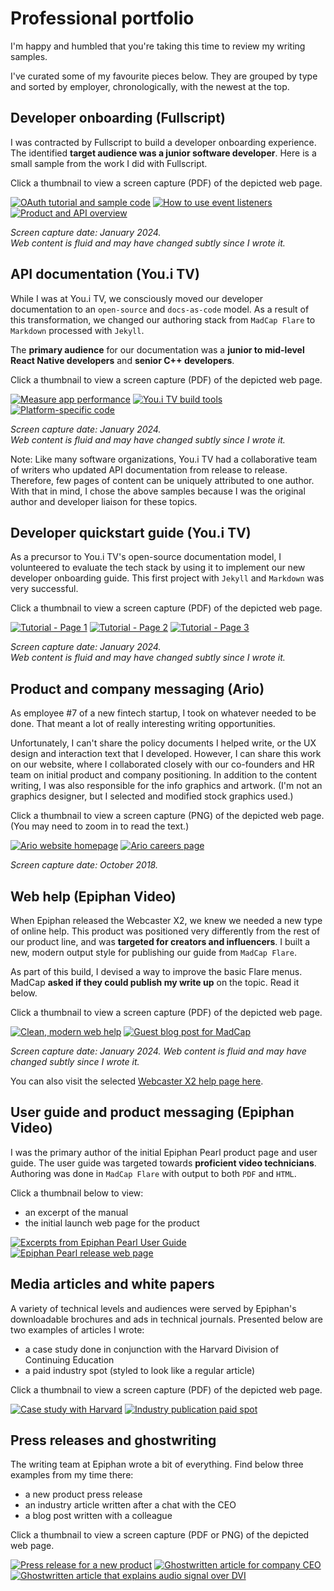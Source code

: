 ---
---

# Professional portfolio

I'm happy and humbled that you're taking this time to review my writing samples.

I've curated some of my favourite pieces below.
They are grouped by type and sorted by employer, chronologically, with the newest at the top.


## Developer onboarding (Fullscript)

I was contracted by Fullscript to build a developer onboarding experience.
The identified **target audience was a junior software developer**.
Here is a small sample from the work I did with Fullscript.

Click a thumbnail to view a screen capture (PDF) of the depicted web page.

[![OAuth tutorial and sample code](assets/thumb--fullscript--oauth.jpg)](assets/fullscript--oauth.pdf)
[![How to use event listeners](assets/thumb--fullscript--event-handling.jpg)](assets/fullscript--events.pdf)
[![Product and API overview](assets/thumb--fullscript--product-intro.jpg)](assets/fullscript--product-overview.pdf)

*Screen capture date: January 2024. <br>
Web content is fluid and may have changed subtly since I wrote it.*



## API documentation (You.i TV)

While I was at You.i TV, we consciously moved our developer documentation to an `open-source` and `docs-as-code` model.
As a result of this transformation, we changed our authoring stack from `MadCap Flare` to `Markdown` processed with `Jekyll`.

The **primary audience** for our documentation was a **junior to mid-level React Native developers** and **senior C++ developers**.

Click a thumbnail to view a screen capture (PDF) of the depicted web page.

[![Measure app performance](assets/thumb--youi-app-performance.jpg)](assets/youi-tv--measure-app-performance.pdf)
[![You.i TV build tools](assets/thumb--youi-build.jpg)](assets/youi-tv--build.pdf)
[![Platform-specific code](assets/thumb--youi-platform-specific-code.jpg)](assets/youi-tv--platform-specific-code.pdf)

*Screen capture date: January 2024. <br>
Web content is fluid and may have changed subtly since I wrote it.*

Note: Like many software organizations, You.i TV had a collaborative team of writers who updated API documentation from release to release. 
Therefore, few pages of content can be uniquely attributed to one author.
With that in mind, I chose the above samples because I was the original author and developer liaison for these topics.

## Developer quickstart guide (You.i TV)

As a precursor to You.i TV's open-source documentation model, I volunteered to evaluate the tech stack by using it to implement our new developer onboarding guide.
This first project with `Jekyll` and `Markdown` was very successful.

Click a thumbnail to view a screen capture (PDF) of the depicted web page.

[![Tutorial - Page 1](assets/thumb--youi-prototype--page-1.jpg)](assets/youi-prototype--page1.pdf)
[![Tutorial - Page 2](assets/thumb--youi-prototype--page-2.jpg)](assets/youi-prototype--page2.pdf)
[![Tutorial - Page 3](assets/thumb--youi-prototype--page-3.jpg)](assets/youi-prototype--page3.pdf)

*Screen capture date: January 2024. <br>
Web content is fluid and may have changed subtly since I wrote it.*

## Product and company messaging (Ario)

As employee #7 of a new fintech startup, I took on whatever needed to be done.
That meant a lot of really interesting writing opportunities. 

Unfortunately, I can't share the policy documents I helped write, or the UX design and interaction text that I developed.
However, I can share this work on our website, where I collaborated closely with our co-founders and HR team on initial product and company positioning. In addition to the content writing, I was also responsible for the info graphics and artwork.
(I'm not an graphics designer, but I selected and modified stock graphics used.) 

Click a thumbnail to view a screen capture (PNG) of the depicted web page. (You may need to zoom in to read the text.)

[![Ario website homepage](assets/thumb--ario-homepage.jpg)](assets/ario--homepage.png)
[![Ario careers page](assets/thumb--ario-careers.jpg)](assets/ario--careers.png)

*Screen capture date: October 2018.*

## Web help (Epiphan Video)

When Epiphan released the Webcaster X2, we knew we needed a new type of online help. 
This product was positioned very differently from the rest of our product line, and was **targeted for creators and influencers**. 
I built a new, modern output style for publishing our guide from `MadCap Flare`. 

As part of this build, I devised a way to improve the basic Flare menus. 
MadCap **asked if they could publish my write up** on the topic. 
Read it below.

Click a thumbnail to view a screen capture (PDF) of the depicted web page.

[![Clean, modern web help](assets/thumb--epiphan-webcasterx2.jpg)](assets/epiphan--webcaster-x2--snapshot-jan-2024.pdf)
[![Guest blog post for MadCap](assets/thumb--epiphan--flare-hack.jpg)](assets/epiphan--madcap-blog.pdf)

*Screen capture date: January 2024.
Web content is fluid and may have changed subtly since I wrote it.*

You can also visit the selected [Webcaster X2 help page here](https://www.epiphan.com/userguides/webcaster-x2/Content/3_Shared/stream-quickstart.htm).


## User guide and product messaging (Epiphan Video)

I was the primary author of the initial Epiphan Pearl product page and user guide.
The user guide was targeted towards **proficient video technicians**.
Authoring was done in `MadCap Flare` with output to both `PDF` and `HTML`. 

Click a thumbnail below to view:

* an excerpt of the manual 
* the initial launch web page for the product


[![Excerpts from Epiphan Pearl User Guide](assets/thumb--epiphan-pearl-pdf.jpg)](assets/epiphan--excerpt_Pearl_userGuide_June2015.pdf)
[![Epiphan Pearl release web page](assets/thumb--epiphan--webpage-pearl.jpg)](assets/epiphan--webpage-pearl--2015-12-16.pdf)


## Media articles and white papers

A variety of technical levels and audiences were served by Epiphan's downloadable brochures and ads in technical journals.
Presented below are two examples of articles I wrote:
 
* a case study done in conjunction with the Harvard Division of Continuing Education
* a paid industry spot (styled to look like a regular article)

Click a thumbnail to view a screen capture (PDF) of the depicted web page.

[![Case study with Harvard](assets/thumb--epiphan-case-study.jpg)](assets/epiphan--harvard-case-study.pdf)
[![Industry publication paid spot](assets/thumb--epiphan-industry-site.jpg)](assets/epiphan--paid-spotlight.jpg)


## Press releases and ghostwriting

The writing team at Epiphan wrote a bit of everything. 
Find below three examples from my time there:

 * a new product press release
 * an industry article written after a chat with the CEO
 * a blog post written with a colleague 

Click a thumbnail to view a screen capture (PDF or PNG) of the depicted web page.

[![Press release for a new product](assets/thumb--epiphan-press-release.jpg)](assets/epiphan--press-release-pearl2-2016.pdf)
[![Ghostwritten article for company CEO](assets/thumb--epiphan-ghostwriting-ceo.jpg)](assets/epiphan--ghostwriting-ceo.png)
[![Ghostwritten article that explains audio signal over DVI](assets/thumb--epiphan-ghostwriting-dvi.jpg)](assets/epiphan--audio-over-DVI--2015--ghost-written.pdf)

